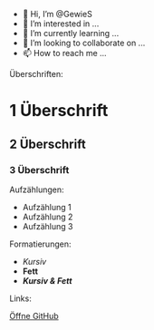 - 👋 Hi, I’m @GewieS
- 👀 I’m interested in ...
- 🌱 I’m currently learning ...
- 💞️ I’m looking to collaborate on ...
- 📫 How to reach me ...

<!---
GewieS/GewieS is a ✨ special ✨ repository because its `README.md` (this file) appears on your GitHub profile.
You can click the Preview link to take a look at your changes.
--->

Überschriften:
# 1 Überschrift
## 2 Überschrift
### 3 Überschrift

Aufzählungen:

* Aufzählung 1
* Aufzählung 2
* Aufzählung 3

Formatierungen:

* *Kursiv*
* **Fett**
* ***Kursiv & Fett***

Links:

[Öffne GitHub](https://github.com/)
